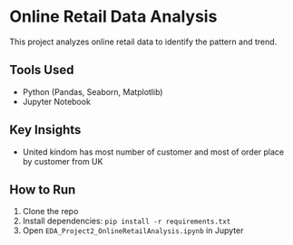 # Online Retail Data Analysis

This project analyzes online retail data to identify the pattern and trend.

## Tools Used
- Python (Pandas, Seaborn, Matplotlib)
- Jupyter Notebook

## Key Insights
- United kindom has most number of customer and most of order place by customer from UK

## How to Run
1. Clone the repo
2. Install dependencies: `pip install -r requirements.txt`
3. Open `EDA_Project2_OnlineRetailAnalysis.ipynb` in Jupyter
